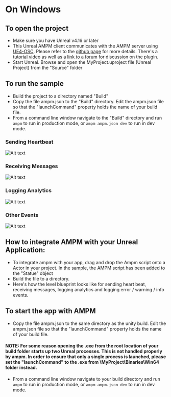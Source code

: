 # On Windows

## To open the project
* Make sure you have Unreal v4.16 or later
* This Unreal AMPM client communicates with the AMPM server using [UE4-OSC](https://github.com/monsieurgustav/UE4-OSC). Please refer to the [github page](https://github.com/monsieurgustav/UE4-OSC) for more details. There's a [tutorial video](https://www.youtube.com/watch?v=GGGs-n-CKtY) as well as a [link to a forum](https://forums.unrealengine.com/showthread.php?49627-Plugin-OSC-for-UE4) for discussion on the plugin.
* Start Unreal. Browse and open the MyProject.uproject file (Unreal Project) from the "Source" folder

## To run the sample
* Build the project to a directory named "Build"
* Copy the file ampm.json to the "Build" directory. Edit the ampm.json file so that the "launchCommand" property holds the name of your build file.
* From a command line window navigate to the "Build" directory and run `ampm` to run in production mode, or `ampm ampm.json dev` to run in dev mode.

### Sending Heartbeat
![Alt text](https://github.com/stimulant/ampm/blob/master/samples/Unreal/Images/heart.PNG?raw=true "Sending Heartbeat Blueprint")

### Receiving Messages
![Alt text](https://github.com/stimulant/ampm/blob/master/samples/Unreal/Images/receiving.PNG?raw=true "Sending Heartbeat Blueprint")

### Logging Analytics
![Alt text](https://github.com/stimulant/ampm/blob/master/samples/Unreal/Images/analytics.PNG?raw=true "Logging Analytics Blueprint")

### Other Events
![Alt text](https://github.com/stimulant/ampm/blob/master/samples/Unreal/Images/otherevents.PNG?raw=true "Logging Other Events Blueprint")



## How to integrate AMPM with your Unreal Application:
* To integrate ampm with your app, drag and drop the Ampm script onto a Actor in your project. In the sample, the AMPM script has been added to the "Statue" object
* Build the file to a directory.
* Here's how the level blueprint looks like for sending heart beat, receiving messages, logging analytics and logging error / warning / info events.


## To start the app with AMPM
* Copy the file ampm.json to the same directory as the unity build. Edit the ampm.json file so that the "launchCommand" property holds the name of your build file. 
#### NOTE: For some reason opening the .exe from the root location of your build folder starts up two Unreal processes. This is not handled properly by ampm. In order to ensure that only a single process is launched, please set the "launchCommand" to the .exe from  \MyProject\Binaries\Win64 folder instead.
* From a command line window navigate to your build directory and run `ampm` to run in production mode, or `ampm ampm.json dev` to run in dev mode.
